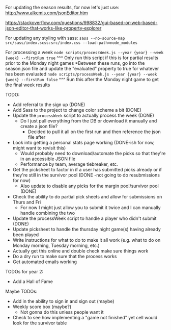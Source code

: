 For updating the season results, for now let's just use: http://www.alkemis.com/jsonEditor.htm

https://stackoverflow.com/questions/998832/gui-based-or-web-based-json-editor-that-works-like-property-explorer

For updating any styling with sass:
`sass --no-source-map src/sass/index.scss:src/index.css --load-path=node_modules`

For processing a week
`node scripts/processWeek.js --year {year} --week {week} --firstRun true`
^^^ Only run this script if this is for partial results prior to the Monday night games
*Between these runs, go into the season.json file and update the "evaluated" property to true for whatever has been evaluated
`node scripts/processWeek.js --year {year} --week {week} --firstRun false`
^^^ Run this after the Monday night game to get the final week results




TODO:
- Add referral to the sign up (DONE)
- Add Sass to the project to change color scheme a bit (DONE)
- Update the `processWeek` script to actually process the week (DONE)
    - Do I just pull everything from the DB or download it manually and create a json file?
        - Decided to pull it all on the first run and then reference the json file after
- Look into getting a personal stats page working (DONE-ish for now, might want to revisit this)
    - Would probably need to download/automate the picks so that they're in an accessible JSON file
    - Performance by team, average tiebreaker, etc.
- Get the picksheet to factor in if a user has submitted picks already or if they're still in the survivor pool (DONE -not going to do resubmissions for now)
    - Also update to disable any picks for the margin pool/survivor pool (DONE)
- Check the ability to do partial pick sheets and allow for submissions on Thurs and Fri
    - For now I might just allow you to submit it twice and I can manually handle combining the two
- Update the processWeek script to handle a player who didn't submit (DONE)
- Update picksheet to handle the thursday night game(s) having already been played
- Write instructions for what to do to make it all work (e.g. what to do on Monday morning, Tuesday morning, etc.)
- Actually get this online and double check make sure things work
- Do a dry run to make sure that the process works
- Get automated emails working

TODOs for year 2:
- Add a Hall of Fame

Maybe TODOs:
- Add in the ability to sign in and sign out (maybe)
- Weekly score box (maybe?)
    - Not gonna do this unless people want it
- Check to see how implementing a "game not finished" yet cell would look for the survivor table
